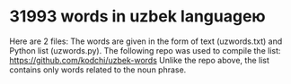 # 31993 words in uzbek languageю
Here are 2 files:
The words are given in the form of text (uzwords.txt) and Python list (uzwords.py).
The following repo was used to compile the list: https://github.com/kodchi/uzbek-words
Unlike the repo above, the list contains only words related to the noun phrase.

